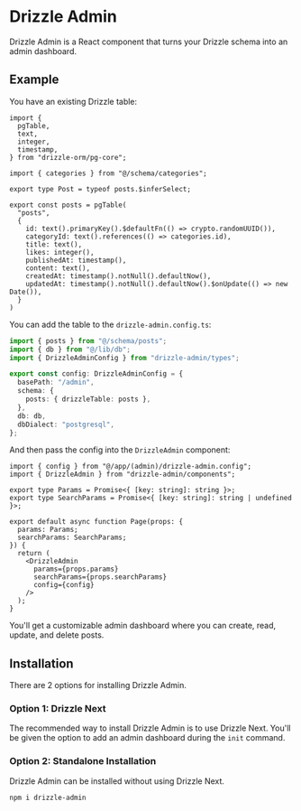 # Drizzle Admin

Drizzle Admin is a React component that turns your Drizzle schema into an admin dashboard.

## Example

You have an existing Drizzle table:

```tsx
import {
  pgTable,
  text,
  integer,
  timestamp,
} from "drizzle-orm/pg-core";

import { categories } from "@/schema/categories";

export type Post = typeof posts.$inferSelect;

export const posts = pgTable(
  "posts",
  {
    id: text().primaryKey().$defaultFn(() => crypto.randomUUID()),
    categoryId: text().references(() => categories.id),
    title: text(),
    likes: integer(),
    publishedAt: timestamp(),
    content: text(),
    createdAt: timestamp().notNull().defaultNow(),
    updatedAt: timestamp().notNull().defaultNow().$onUpdate(() => new Date()),
  }
)
```

You can add the table to the `drizzle-admin.config.ts`:

```ts
import { posts } from "@/schema/posts";
import { db } from "@/lib/db";
import { DrizzleAdminConfig } from "drizzle-admin/types";

export const config: DrizzleAdminConfig = {
  basePath: "/admin",
  schema: {
    posts: { drizzleTable: posts },
  },
  db: db,
  dbDialect: "postgresql",
};

```

And then pass the config into the `DrizzleAdmin` component:

```tsx
import { config } from "@/app/(admin)/drizzle-admin.config";
import { DrizzleAdmin } from "drizzle-admin/components";

export type Params = Promise<{ [key: string]: string }>;
export type SearchParams = Promise<{ [key: string]: string | undefined }>;

export default async function Page(props: {
  params: Params;
  searchParams: SearchParams;
}) {
  return (
    <DrizzleAdmin
      params={props.params}
      searchParams={props.searchParams}
      config={config}
    />
  );
}

```

You'll get a customizable admin dashboard where you can create, read, update, and delete posts.

## Installation

There are 2 options for installing Drizzle Admin.

### Option 1: Drizzle Next

The recommended way to install Drizzle Admin is to use Drizzle Next. You'll be given the option to add an admin dashboard during the `init` command.

### Option 2: Standalone Installation

Drizzle Admin can be installed without using Drizzle Next.

```bash
npm i drizzle-admin
```

## 